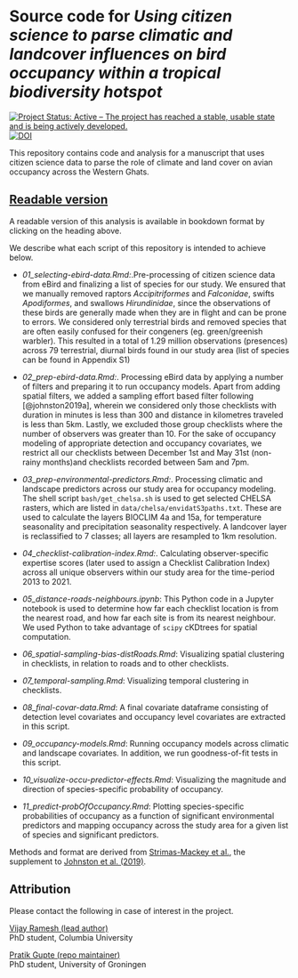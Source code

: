 # Source code for _Using citizen science to parse climatic and landcover influences on bird occupancy within a tropical biodiversity hotspot_

<!-- badges: start -->
  [![Project Status: Active – The project has reached a stable, usable state and is being actively developed.](https://www.repostatus.org/badges/latest/active.svg)](https://www.repostatus.org/#active)
  [![DOI](https://zenodo.org/badge/DOI/10.5281/zenodo.6025640.svg)](https://doi.org/10.5281/zenodo.6025640)
  
<!-- badges: end -->

This repository contains code and analysis for a manuscript that uses citizen science data to parse the role of climate and land cover on avian occupancy across the Western Ghats.

## [Readable version](https://vjjan91.github.io/eBirdOccupancy/)

A readable version of this analysis is available in bookdown format by clicking on the heading above.

We describe what each script of this repository is intended to achieve below.

- _01_selecting-ebird-data.Rmd:_.Pre-processing of citizen science data from eBird and finalizing a list of species for our study. We ensured that we manually removed raptors _Accipitriformes_ and _Falconidae_, swifts _Apodiformes_, and swallows _Hirundinidae_, since the observations of these birds are generally made when they are in flight and can be prone to errors. We considered only terrestrial birds and removed species that are often easily confused for their congeners (eg. green/greenish warbler). This resulted in a total of 1.29 million observations (presences) across 79 terrestrial, diurnal birds found in our study area (list of species can be found in Appendix S1)

- _02_prep-ebird-data.Rmd:_. Processing eBird data by applying a number of filters and preparing it to run occupancy models. Apart from adding spatial filters, we added a sampling effort based filter following [@johnston2019a], wherein we considered only those checklists with duration in minutes is less than 300 and distance in kilometres traveled is less than 5km. Lastly, we excluded those group checklists where the number of observers was greater than 10. For the sake of occupancy modeling of appropriate detection and occupancy covariates, we restrict all our checklists between December 1st and May 31st (non-rainy months)and checklists recorded between 5am and 7pm.

- _03_prep-environmental-predictors.Rmd:_. Processing climatic and landscape predictors across our study area for occupancy modeling. The shell script `bash/get_chelsa.sh` is used to get selected CHELSA rasters, which are listed in `data/chelsa/envidatS3paths.txt`. These are used to calculate the layers BIOCLIM 4a and 15a, for temperature seasonality and precipitation seasonality respectively. A landcover layer is reclassified to 7 classes; all layers are resampled to 1km resolution.

- _04_checklist-calibration-index.Rmd:_. Calculating observer-specific expertise scores (later used to assign a Checklist Calibration Index) across all unique observers within our study area for the time-period 2013 to 2021.  

- _05_distance-roads-neighbours.ipynb_: This Python code in a Jupyter notebook is used to determine how far each checklist location is from the nearest road, and how far each site is from its nearest neighbour. We used Python to take advantage of `scipy` cKDtrees for spatial computation.

- _06_spatial-sampling-bias-distRoads.Rmd_: Visualizing spatial clustering in checklists, in relation to roads and to other checklists.

- _07_temporal-sampling.Rmd_: Visualizing temporal clustering in checklists.

- _08_final-covar-data.Rmd_: A final covariate dataframe consisting of detection level covariates and occupancy level covariates are extracted in this script.  

- _09_occupancy-models.Rmd_: Running occupancy models across climatic and landscape covariates. In addition, we run goodness-of-fit tests in this script.   

- _10_visualize-occu-predictor-effects.Rmd_: Visualizing the magnitude and direction of species-specific probability of occupancy.  

- _11_predict-probOfOccupancy.Rmd_: Plotting species-specific probabilities of occupancy as a function of significant environmental predictors and mapping occupancy across the study area for a given list of species and significant predictors.  

Methods and format are derived from [Strimas-Mackey et al.](https://cornelllabofornithology.github.io/ebird-best-practices/), the supplement to [Johnston et al. (2019)](https://www.biorxiv.org/content/10.1101/574392v1).

## Attribution

Please contact the following in case of interest in the project.

[Vijay Ramesh (lead author)](https://evolecol.weebly.com/)  
PhD student, Columbia University

[Pratik Gupte (repo maintainer)](https://github.com/pratikunterwegs)  
PhD student, University of Groningen  
